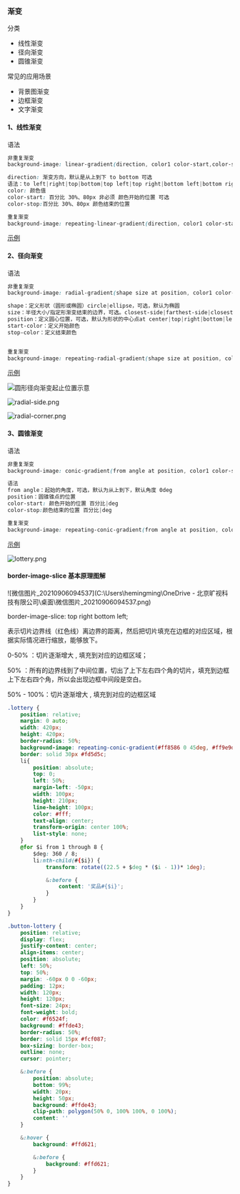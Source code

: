### 渐变

分类

- 线性渐变
- 径向渐变
- 圆锥渐变

常见的应用场景

- 背景图渐变
- 边框渐变
- 文字渐变



#### 1、线性渐变

语法

```css
非重复渐变
background-image: linear-gradient(direction, color1 color-start,color-stop,color2 color-start,color-stop,color3 color-start,color-stop...);

direction: 渐变方向，默认是从上到下 to bottom 可选
语法：to left|right|top|bottom|top left|top right|bottom left|bottom right
color: 颜色值
color-start: 百分比 30%、80px 非必须 颜色开始的位置 可选
color-stop:百分比 30%、80px 颜色结束的位置

重复渐变
background-image: repeating-linear-gradient(direction, color1 color-start,color-stop,color2 color-start,color-stop,color3 color-start,color-stop...);
```

[示例](../static-pages/css-gradient-example.html/#example1)

#### 2、径向渐变

语法

```css
非重复渐变
background-image: radial-gradient(shape size at position, color1 color-start,color-stop,color2 color-start,color-stop...);

shape：定义形状（圆形或椭圆）circle|ellipse，可选，默认为椭圆 
size：半径大小/指定形渐变结束的边界，可选。closest-side|farthest-side|closest-corner|farthest-corner|具体数值、一个值为圆|两个值为椭圆 默认值为
position：定义圆心位置，可选，默认为形状的中心点at center|top|right|bottom|left|top left|top right|bottom left|bottom right|具体数值
start-color：定义开始颜色
stop-color：定义结束颜色


重复渐变
background-image: repeating-radial-gradient(shape size at position, color1 color-start,color-stop,color2 color-start,color-stop...);
```

[示例](../static-pages/css-gradient-example.html)

![圆形径向渐变起止位置示意](https://image.zhangxinxu.com/image/blog/201711/circle-gradient-end.png)

![radial-side.png](https://segmentfault.com/img/remote/1460000021694788)



![radial-corner.png](https://segmentfault.com/img/remote/1460000021745376)

#### 3、圆锥渐变

语法

```css
非重复渐变
background-image: conic-gradient(from angle at position, color1 color-start color-stop,color2 color-start color-stop,color3 color-start color-stop... )

语法
from angle：起始的角度，可选，默认为从上到下，默认角度 0deg
position：圆锥锥点的位置
color-start: 颜色开始的位置 百分比|deg
color-stop:颜色结束的位置 百分比|deg

重复渐变
background-image: repeating-conic-gradient(from angle at position, color1 color-start,color-stop,color2 color-start,color-stop,color3 color-start,color-stop... )
```

[示例](../static-pages/css-gradient-example.html)

![lottery.png](https://segmentfault.com/img/remote/1460000021731406)



#### border-image-slice 基本原理图解

![微信图片_20210906094537](C:\Users\hemingming\OneDrive - 北京旷视科技有限公司\桌面\微信图片_20210906094537.png)

border-image-slice: top right bottom left;

表示切片边界线（红色线）离边界的距离，然后把切片填充在边框的对应区域，根据实际情况进行缩放，能够放下。

0-50% ：切片逐渐增大 , 填充到对应的边框区域；

50% ：所有的边界线到了中间位置，切出了上下左右四个角的切片，填充到边框上下左右四个角，所以会出现边框中间段是空白。

50% - 100%：切片逐渐增大 , 填充到对应的边框区域



```css
.lottery {
    position: relative;
    margin: 0 auto;
    width: 420px;
    height: 420px;
    border-radius: 50%;
    background-image: repeating-conic-gradient(#ff8586 0 45deg, #ff9e9d 45deg 90deg);
    border: solid 30px #fd5d5c;
    li{
        position: absolute;
        top: 0;
        left: 50%;
        margin-left: -50px;
        width: 100px;
        height: 210px;
        line-height: 100px;
        color: #fff;
        text-align: center;
        transform-origin: center 100%;
        list-style: none;
    }
    @for $i from 1 through 8 {
        $deg: 360 / 8;
        li:nth-child(#{$i}) {
            transform: rotate((22.5 + $deg * ($i - 1))* 1deg);

            &:before {
                content: '奖品#{$i}';
            }
        }
    }
}

.button-lottery {
    position: relative;
    display: flex;
    justify-content: center;
    align-items: center;
    position: absolute;
    left: 50%;
    top: 50%;
    margin: -60px 0 0 -60px;
    padding: 12px;
    width: 120px;
    height: 120px;
    font-size: 24px;
    font-weight: bold;
    color: #f6524f;
    background: #ffde43;
    border-radius: 50%;
    border: solid 15px #fcf087;
    box-sizing: border-box;
    outline: none;
    cursor: pointer;

    &:before {
        position: absolute;
        bottom: 99%;
        width: 20px;
        height: 50px;
        background: #ffde43;
        clip-path: polygon(50% 0, 100% 100%, 0 100%);
        content: ''
    }

    &:hover {
        background: #ffd621;

        &:before {
            background: #ffd621;
        }
    }
}
```





